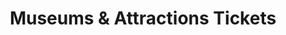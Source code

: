 ---
layout: use-case-single
title: Museums & Attractions Tickets
description: Price discovery and optimization for museum and attractions tickets
summary: 
image_hero: /assets/images/how_to_museum_hero.jpg
image_body: /assets/images/how_to_museum_body.jpg
challange: 
strategy:

---